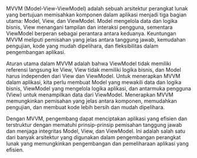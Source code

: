MVVM (Model-View-ViewModel) adalah sebuah arsitektur perangkat lunak yang bertujuan memisahkan komponen dalam aplikasi menjadi tiga bagian utama: Model, View, dan ViewModel. Model mengelola data dan logika bisnis, View menangani tampilan dan interaksi pengguna, sementara ViewModel berperan sebagai perantara antara keduanya. Keuntungan MVVM meliputi pemisahan yang jelas antara tanggung jawab, kemudahan pengujian, kode yang mudah dipelihara, dan fleksibilitas dalam pengembangan aplikasi.

Aturan utama dalam MVVM adalah bahwa ViewModel tidak memiliki referensi langsung ke View, View tidak memiliki logika bisnis, dan Model harus independen dari View dan ViewModel. Untuk menerapkan MVVM dalam aplikasi, kita perlu membuat Model yang mewakili data dan logika bisnis, ViewModel yang mengelola logika aplikasi, dan antarmuka pengguna (View) untuk menampilkan data dari ViewModel. Menerapkan MVVM memungkinkan pemisahan yang jelas antara komponen, memudahkan pengujian, dan membuat kode lebih bersih dan mudah dipelihara.

Dengan MVVM, pengembang dapat menciptakan aplikasi yang efisien dan terstruktur dengan mematuhi prinsip-prinsip pemisahan tanggung jawab dan menjaga integritas Model, View, dan ViewModel. Ini adalah salah satu dari banyak arsitektur yang digunakan dalam pengembangan perangkat lunak yang memungkinkan pengembangan dan pemeliharaan aplikasi yang efisien.